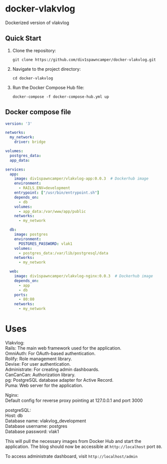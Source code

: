 # docker-vlakvlog

Dockerized version of vlakvlog
## Quick Start
1. Clone the repository:
   ```
   git clone https://github.com/div1spawncamper/docker-vlakvlog.git
   ```
2. Navigate to the project directory:
   ```
   cd docker-vlakvlog
   ```

3. Run the Docker Compose Hub file:
   ```
   docker-compose -f docker-compose-hub.yml up
   ```
## Docker compose file

```yaml
version: '3'

networks:
  my_network:
    driver: bridge

volumes:
  postgres_data:
  app_data:

services:
  app:
    image: div1spawncamper/vlakvlog-app:0.0.3  # Dockerhub image
    environment:
      - RAILS_ENV=development
    entrypoint: ["/usr/bin/entrypoint.sh"]
    depends_on:
      - db
    volumes:
      - app_data:/var/www/app/public
    networks:
      - my_network

  db:
    image: postgres
    environment:
      POSTGRES_PASSWORD: vlak1
    volumes:
      - postgres_data:/var/lib/postgresql/data
    networks:
      - my_network

  web:
    image: div1spawncamper/vlakvlog-nginx:0.0.3  # Dockerhub image
    depends_on:
      - app
      - db
    ports:
      - 80:80
    networks:
      - my_network
```
# Uses

Vlakvlog:<br>
Rails: The main web framework used for the application. <br>
OmniAuth: For OAuth-based authentication.<br>
Rolify: Role management library.<br>
Devise: For user authentication.<br>
Administrate: For creating admin dashboards.<br>
CanCanCan: Authorization library.<br>
pg: PostgreSQL database adapter for Active Record.<br>
Puma: Web server for the application.<br>

Nginx:<br>
Default config for reverse proxy pointing at 127.0.0.1 and port 3000<br>

postgreSQL:<br>
Host: db<br>
Database name: vlakvlog_development<br>
Database username: postgres<br>
Database password: vlak1<br>

This will pull the necessary images from Docker Hub and start the application. The blog should now be accessible at `http://localhost` port `80`. 

To access administrate dashboard, visit `http://localhost/admin`



